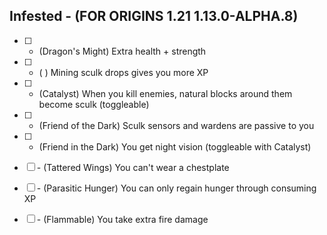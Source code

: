 ## Infested - (FOR ORIGINS 1.21 1.13.0-ALPHA.8)
-   [ ] + (Dragon's Might) Extra health + strength
-   [ ] + ( ) Mining sculk drops gives you more XP
-   [ ] + (Catalyst) When you kill enemies, natural blocks around them become sculk (toggleable)
-   [ ] + (Friend of the Dark) Sculk sensors and wardens are passive to you
-   [ ] + (Friend in the Dark) You get night vision (toggleable with Catalyst)

-   [ ] \- (Tattered Wings) You can't wear a chestplate
-   [ ] \- (Parasitic Hunger) You can only regain hunger through consuming XP
-   [ ] \- (Flammable) You take extra fire damage